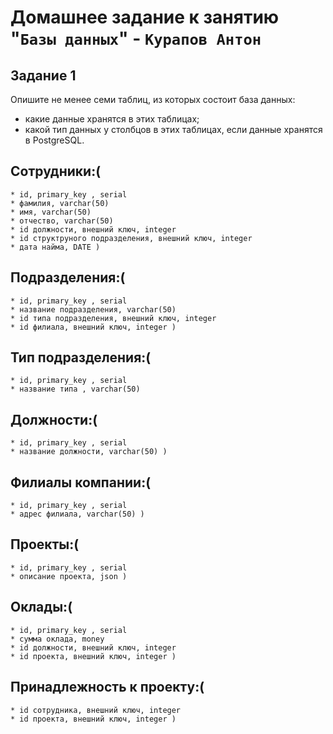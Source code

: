 # Домашнее задание к занятию "`Базы данных`" - `Курапов Антон`

## Задание 1
Опишите не менее семи таблиц, из которых состоит база данных:

* какие данные хранятся в этих таблицах;
* какой тип данных у столбцов в этих таблицах, если данные хранятся в PostgreSQL.

## Сотрудники:(
	* id, primary_key , serial
	* фамилия, varchar(50)
	* имя, varchar(50) 
	* отчество, varchar(50) 
	* id должности, внешний ключ, integer
	* id структруного подразделения, внешний ключ, integer
	* дата найма, DATE )

## Подразделения:(
	* id, primary_key , serial
	* название подразделения, varchar(50)
	* id типа подразделения, внешний ключ, integer
	* id филиала, внешний ключ, integer )
 
## Тип подразделения:(
	* id, primary_key , serial
	* название типа , varchar(50)

## Должности:(
	* id, primary_key , serial
	* название должности, varchar(50) )

## Филиалы компании:(
	* id, primary_key , serial
	* адрес филиала, varchar(50) )

## Проекты:(
	* id, primary_key , serial
	* описание проекта, json )

## Оклады:(
	* id, primary_key , serial
	* сумма оклада, money
	* id должности, внешний ключ, integer
	* id проекта, внешний ключ, integer )

## Принадлежность к проекту:(
	* id сотрудника, внешний ключ, integer
	* id проекта, внешний ключ, integer )
